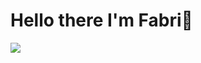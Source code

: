 # Hello there I'm Fabri👋

![](https://github.com/halfrost/halfrost/blob/master/icons/header_.png)



